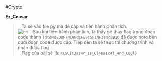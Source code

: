#Crypto

**Ez_Ceasar**<br/>
>&nbsp;&nbsp;&nbsp;Ta sẽ vào file py mà đề cấp và tiến hành phân tích.<br/>
![ec](https://github.com/ng0cph0ng/KCSC-Recruitment/assets/93986136/9117a962-d126-46d4-a476-a3c1d24e280a)
&nbsp;&nbsp;&nbsp;Sau khi tiến hành phân tích, ta thấy sẽ thay flag trong đoạn code thành ``ldtdMdEQ8F7NC8Nd1F88CSF1NF3TNdBB1O`` đã được note bên dưới đoạn code được cấp. Tiếp đến ta sẽ thực thi chương trình và nhận được flag<br/>
&nbsp;&nbsp;&nbsp;Flag của bài sẽ là: ``KCSC{C3as4r_1s_Cl4ss1c4l_4nd_C00l}``
